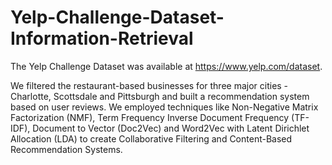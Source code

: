 # Yelp-Challenge-Dataset-Information-Retrieval

The Yelp Challenge Dataset was available at https://www.yelp.com/dataset.

We filtered the restaurant-based businesses for three major cities - Charlotte, Scottsdale and Pittsburgh and built a recommendation system based on user reviews. We employed techniques like Non-Negative Matrix Factorization (NMF), Term Frequency Inverse Document Frequency (TF-IDF), Document to Vector (Doc2Vec) and Word2Vec with Latent Dirichlet Allocation (LDA) to create Collaborative Filtering and Content-Based Recommendation Systems.
